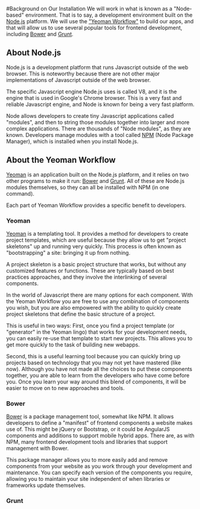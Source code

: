 #Background on Our Installation
We will work in what is known as a "Node-based" environment. That is to say, a development environment built on the [Node.js](http://nodejs.org) platform. We will use the ["Yeoman Workflow"](http://yeoman.io) to build our apps, and that will allow us to use several popular tools for frontend development, including [Bower](http://bower.io) and [Grunt](http://gruntjs.com).

## About Node.js
Node.js is a development platform that runs Javascript outside of the web browser. This is noteworthy because there are not other major implementations of Javascript outside of the web browser.

The specific Javascript engine Node.js uses is called V8, and it is the engine that is used in Google's Chrome browser. This is a very fast and reliable Javascript engine, and Node is known for being a very fast platform. 

Node allows developers to create tiny Javascript applications called "modules", and then to string those modules together into larger and more complex applications. There are thousands of "Node modules", as they are known. Developers manage modules with a tool called [NPM](https://www.npmjs.com/) (Node Package Manager), which is installed when you install Node.js. 

## About the Yeoman Workflow
[Yeoman](http://yeoman.io) is an application built on the Node.js platform, and it relies on two other programs to make it run: [Bower](http://bower.io) and [Grunt](http://gruntjs.com). All of these are Node.js modules themselves, so they can all be installed with NPM (in one command).

Each part of Yeoman Workflow provides a specific benefit to developers. 

### Yeoman
[Yeoman](http://yeoman.io) is a templating tool. It provides a method for developers to create project templates, which are useful because they allow us to get "project skeletons" up and running very quickly. This process is often known as "bootstrapping" a site: bringing it up from nothing.

A project skeleton is a basic project structure that works, but without any customized features or functions. These are typically based on best practices approaches, and they involve the interlinking of several components.

In the world of Javascript there are many options for each component. With the Yeoman Workflow you are free to use any combination of components you wish, but you are also empowered with the ability to quickly create project skeletons that define the basic structure of a project.

This is useful in two ways: First, once you find a project template (or "generator" in the Yeoman lingo) that works for your development needs, you can easily re-use that template to start new projects. This allows you to get more quickly to the task of building new webapps. 

Second, this is a useful learning tool because you can quickly bring up projects based on technology that you may not yet have mastered (like now). Although you have not made all the choices to put these components together, you are able to learn from the developers who have come before you. Once you learn your way around this blend of components, it will be easier to move on to new approaches and tools.

### Bower

[Bower](http://bower.io) is a package management tool, somewhat like NPM. It allows developers to define a "manifest" of frontend components a website makes use of. This might be jQuery or Bootstrap, or it could be AngularJS components and additions to support mobile hybrid apps. There are, as with NPM, many frontend development tools and libraries that support management with Bower.

This package manager allows you to more easily add and remove components from your website as you work through your development and maintenance. You can specify each version of the components you require, allowing you to maintain your site independent of when libraries or frameworks update themselves.

### Grunt